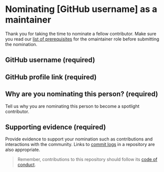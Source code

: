 # Nominating [GitHub username] as a maintainer

Thank you for taking the time to nominate a fellow contributor. Make sure you read our [list of prerequisites](/docs/CONTRIBUTOR_ROLES.md) for the omaintainer role before submitting the nomination.

## GitHub username (required)

## GitHub profile link (required)

## Why are you nominating this person? (required)

Tell us why you are nominating this person to become a spotlight contributor.

## Supporting evidence (required)

Provide evidence to support your nomination such as contributions and interactions with the community.
Links to [commit logs](https://github.com/The-Mycelium-Network/webworkbook/commits?author=schalkneethling) in a repository are also appropriate.

> Remember, contributions to this repository should follow its [code of conduct](https://github.com/The-Mycelium-Network/the-mycelium-network/blob/main/CODE_OF_CONDUCT.md).
